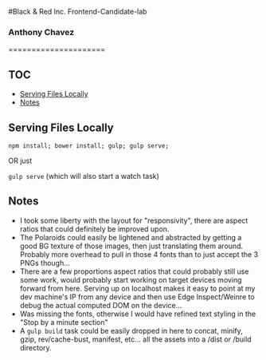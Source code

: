 #Black & Red Inc. Frontend-Candidate-lab
### Anthony Chavez
=====================

## TOC
<!-- MarkdownTOC -->

- [Serving Files Locally](#serving-files-locally)
- [Notes](#notes)

<!-- /MarkdownTOC -->


## Serving Files Locally


``` npm install; bower install; gulp; gulp serve; ```

OR just

```gulp serve``` (which will also start a watch task)


## Notes

* I took some liberty with the layout for "responsivity", there are aspect ratios that could definitely be improved upon.
* The Polaroids could easily be lightened and abstracted by getting a good BG texture of those images, then just translating them around.  Probably more overhead to pull in those 4 fonts than to just accept the 3 PNGs though...
* There are a few proportions aspect ratios that could probably still use some work, would probably start working on target devices moving forward from here.  Serving up on localhost makes it easy to point at my dev machine's IP from any device and then use Edge Inspect/Weinre to debug the actual computed DOM on the device...
* Was missing the fonts, otherwise I would have refined text styling in the "Stop by a minute section"
* A ```gulp build``` task could be easily dropped in here to concat, minify, gzip, rev/cache-bust, manifest, etc... all the assets into a /dist or /build directory.
